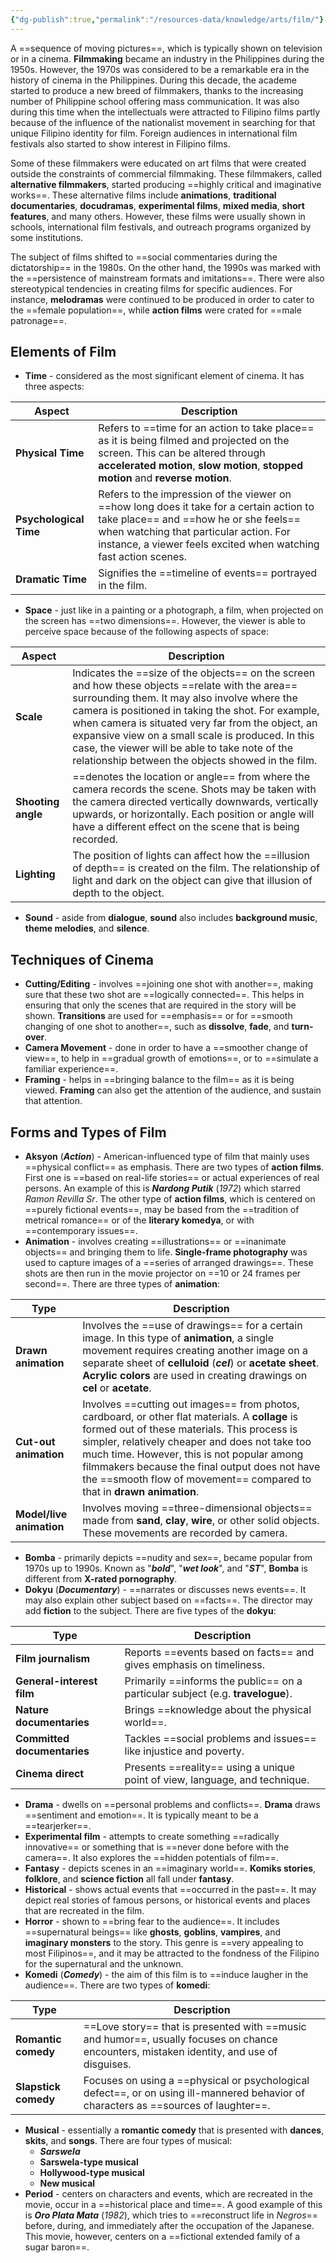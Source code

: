 ```yaml
---
{"dg-publish":true,"permalink":"/resources-data/knowledge/arts/film/"}
---
```


A ==sequence of moving pictures==, which is typically shown on television or in a cinema. **Filmmaking** became an industry in the Philippines during the 1950s. However, the 1970s was considered to be a remarkable era in the history of cinema in the Philippines. During this decade, the academe started to produce a new breed of filmmakers, thanks to the increasing number of Philippine school offering mass communication. It was also during this time when the intellectuals were attracted to Filipino films partly because of the influence of the nationalist movement in searching for that unique Filipino identity for film. Foreign audiences in international film festivals also started to show interest in Filipino films.

Some of these filmmakers were educated on art films that were created outside the constraints of commercial filmmaking. These filmmakers, called **alternative filmmakers**, started producing ==highly critical and imaginative works==. These alternative films include **animations**, **traditional documentaries**, **docudramas**, **experimental films**, **mixed media**, **short features**, and many others. However, these films were usually shown in schools, international film festivals, and outreach programs organized by some institutions.

The subject of films shifted to ==social commentaries during the dictatorship== in the 1980s. On the other hand, the 1990s was marked with the ==persistence of mainstream formats and imitations==. There were also stereotypical tendencies in creating films for specific audiences. For instance, **melodramas** were continued to be produced in order to cater to the ==female population==, while **action films** were crated for ==male patronage==.

## Elements of Film
* **Time** - considered as the most significant element of cinema. It has three aspects:

| **Aspect**             | **Description**                                                                                                                                                                                                                                 |
| ---------------------- | ----------------------------------------------------------------------------------------------------------------------------------------------------------------------------------------------------------------------------------------------- |
| **Physical Time**      | Refers to ==time for an action to take place== as it is being filmed and projected on the screen. This can be altered through **accelerated motion**, **slow motion**, **stopped motion** and **reverse motion**.                               |
| **Psychological Time** | Refers to the impression of the viewer on ==how long does it take for a certain action to take place== and ==how he or she feels== when watching that particular action. For instance, a viewer feels excited when watching fast action scenes. |
| **Dramatic Time**      | Signifies the ==timeline of events== portrayed in the film.                                                                                                                                                                                     |

* **Space** - just like in a painting or a photograph, a film, when projected on the screen has ==two dimensions==. However, the viewer is able to perceive space because of the following aspects of space:

| **Aspect**         | **Description**                                                                                                                                                                                                                                                                                                                                                                                                           |
| ------------------ | ------------------------------------------------------------------------------------------------------------------------------------------------------------------------------------------------------------------------------------------------------------------------------------------------------------------------------------------------------------------------------------------------------------------------- |
| **Scale**          | Indicates the ==size of the objects== on the screen and how these objects ==relate with the area== surrounding them. It may also involve where the camera is positioned in taking the shot. For example, when camera is situated very far from the object, an expansive view on a small scale is produced. In this case, the viewer will be able to take note of the relationship between the objects showed in the film. |
| **Shooting angle** | ==denotes the location or angle== from where the camera records the scene. Shots may be taken with the camera directed vertically downwards, vertically upwards, or horizontally. Each position or angle will have a different effect on the scene that is being recorded.                                                                                                                                                |
| **Lighting**       | The position of lights can affect how the ==illusion of depth== is created on the film. The relationship of light and dark on the object can give that illusion of depth to the object.                                                                                                                                                                                                                                   |

* **Sound** - aside from **dialogue**, **sound** also includes **background music**, **theme melodies**, and **silence**.

## Techniques of Cinema
* **Cutting/Editing** - involves ==joining one shot with another==, making sure that these two shot are ==logically connected==. This helps in ensuring that only the scenes that are required in the story will be shown. **Transitions** are used for ==emphasis== or for ==smooth changing of one shot to another==, such as **dissolve**, **fade**, and **turn-over**.
* **Camera Movement** - done in order to have a ==smoother change of view==, to help in ==gradual growth of emotions==, or to ==simulate a familiar experience==.
* **Framing** - helps in ==bringing balance to the film== as it is being viewed. **Framing** can also get the attention of the audience, and sustain that attention.

## Forms and Types of Film
* **Aksyon** (***Action***) - American-influenced type of film that mainly uses ==physical conflict== as emphasis. There are two types of **action films**. First one is ==based on real-life stories== or actual experiences of real persons. An example of this is ***Nardong Putik*** (*1972*) which starred *Ramon Revilla Sr*. The other type of **action films**, which is centered on ==purely fictional events==, may be based from the ==tradition of metrical romance== or of the **literary komedya**, or with ==contemporary issues==. 
* **Animation** - involves creating ==illustrations== or ==inanimate objects== and bringing them to life. **Single-frame photography** was used to capture images of a ==series of arranged drawings==. These shots are then run in the movie projector on ==10 or 24 frames per second==. There are three types of **animation**:

| **Type**                 | **Description**                                                                                                                                                                                                                                                                                                                                                             |
| ------------------------ | --------------------------------------------------------------------------------------------------------------------------------------------------------------------------------------------------------------------------------------------------------------------------------------------------------------------------------------------------------------------------- |
| **Drawn animation**      | Involves the ==use of drawings== for a certain image. In this type of **animation**, a single movement requires creating another image on a separate sheet of **celluloid** (***cel***) or **acetate sheet**. **Acrylic colors** are used in creating drawings on **cel** or **acetate**.                                                                                   |
| **Cut-out animation**    | Involves ==cutting out images== from photos, cardboard, or other flat materials. A **collage** is formed out of these materials. This process is simpler, relatively cheaper and does not take too much time. However, this is not popular among filmmakers because the final output does not have the ==smooth flow of movement== compared to that in **drawn animation**. |
| **Model/live animation** | Involves moving ==three-dimensional objects== made from **sand**, **clay**, **wire**, or other solid objects. These movements are recorded by camera.                                                                                                                                                                                                                       |

* **Bomba** - primarily depicts ==nudity and sex==, became popular from 1970s up to 1990s. Known as "***bold***", "***wet look***", and "***ST***", **Bomba** is different from **X-rated pornography**.
* **Dokyu** (***Documentary***) - ==narrates or discusses news events==. It may also explain other subject based on ==facts==. The director may add **fiction** to the subject. There are five types of the **dokyu**:

| **Type**                    | **Description**                                                                 |
| --------------------------- | ------------------------------------------------------------------------------- |
| **Film journalism**         | Reports ==events based on facts== and gives emphasis on timeliness.             |
| **General-interest film**   | Primarily ==informs the public== on a particular subject (e.g. **travelogue**). |
| **Nature documentaries**    | Brings ==knowledge about the physical world==.                                  |
| **Committed documentaries** | Tackles ==social problems and issues== like injustice and poverty.              |
| **Cinema direct**           | Presents ==reality== using a unique point of view, language, and technique.     |

* **Drama** - dwells on ==personal problems and conflicts==. **Drama** draws ==sentiment and emotion==. It is typically meant to be a ==tearjerker==.
* **Experimental film** - attempts to create something ==radically innovative== or something that is ==never done before with the camera==. It also explores the ==hidden potentials of film==.
* **Fantasy** - depicts scenes in an ==imaginary world==. **Komiks stories**, **folklore**, and **science fiction** all fall under **fantasy**.
* **Historical** - shows actual events that ==occurred in the past==. It may depict real stories of famous persons, or historical events and places that are recreated in the film.
* **Horror** - shown to ==bring fear to the audience==. It includes ==supernatural beings== like **ghosts**, **goblins**, **vampires**, and **imaginary monsters** to the story. This genre is ==very appealing to most Filipinos==, and it may be attracted to the fondness of the Filipino for the supernatural and the unknown.
* **Komedi** (***Comedy***) - the aim of this film is to ==induce laugher in the audience==. There are two types of **komedi**:

| **Type**             | **Description**                                                                                                                           |
| -------------------- | ----------------------------------------------------------------------------------------------------------------------------------------- |
| **Romantic comedy**  | ==Love story== that is presented with ==music and humor==, usually focuses on chance encounters, mistaken identity, and use of disguises. |
| **Slapstick comedy** | Focuses on using a ==physical or psychological defect==, or on using ill-mannered behavior of characters as ==sources of laughter==.      |

* **Musical** - essentially a **romantic comedy** that is presented with **dances**, **skits**, and **songs**. There are four types of musical:
	* ***Sarswela***
	* **Sarswela-type musical**
	* **Hollywood-type musical**
	* **New musical**
* **Period** - centers on characters and events, which are recreated in the movie, occur in a ==historical place and time==. A good example of this is ***Oro Plata Mata*** (*1982*), which tries to ==reconstruct life in *Negros*== before, during, and immediately after the occupation of the Japanese. This movie, however, centers on a ==fictional extended family of a sugar baron==.